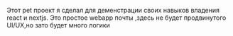 Этот pet проект я сделал для деменстрации своих навыков владения react и nextjs.
Это простое webapp почты ,здесь не будет продвинутого UI/UX,но зато будет много логики

